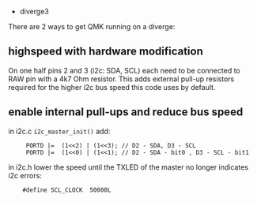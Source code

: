* diverge3

There are 2 ways to get QMK running on a diverge:

## highspeed with hardware modification

On one half pins 2 and 3 (i2c: SDA, SCL) each need to be connected to
RAW pin with a 4k7 Ohm resistor. This adds external pull-up resistors
required for the higher i2c bus speed this code uses by default.

## enable internal pull-ups and reduce bus speed

in i2c.c `i2c_master_init()` add:

```
     PORTD |=  (1<<2) | (1<<3); // D2 - SDA, D3 - SCL
     PORTD |=  (1<<0) | (1<<1); // D2 - SDA - bit0 , D3 - SCL - bit1
```

in i2c.h lower the speed until the TXLED of the master no longer
indicates i2c errors:

```
    #define SCL_CLOCK  50000L
```

